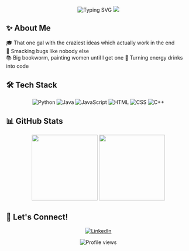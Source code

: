 <div align="center">
  <img src="https://readme-typing-svg.herokuapp.com?font=Sour+Gummy&size=30&pause=1000&color=CFBFF7&center=true&vCenter=true&width=460&lines=I'm+Val+,+your+favorite+nerdy+gal" alt="Typing SVG" />
  <img src="https://media1.tenor.com/m/Bgi_54meeiMAAAAC/anime-typing.gif"/>
</div>

## ✨ About Me 

🎓 That one gal with the craziest ideas which actually work in the end  
🐜 Smacking bugs like nobody else  
📚 Big bookworm, painting women until I get one
🥤 Turning energy drinks into code  

## 🛠️ Tech Stack

<div align="center">
  
  ![Python](https://img.shields.io/badge/-Python-CFBFF7?style=for-the-badge&logo=python)
  ![Java](https://img.shields.io/badge/-Java-CFBFF7?style=for-the-badge&logo=java)
  ![JavaScript](https://img.shields.io/badge/-JavaScript-CFBFF7?style=for-the-badge&logo=javascript)
  ![HTML](https://img.shields.io/badge/-HTML5-CFBFF7?style=for-the-badge&logo=html5)
  ![CSS](https://img.shields.io/badge/-CSS3-CFBFF7?style=for-the-badge&logo=css3)
  ![C++](https://img.shields.io/badge/-C++-CFBFF7?style=for-the-badge&logo=c++)
  
</div>

## 📊 GitHub Stats

<div align="center">
  <img height="180em" src="https://github-readme-stats.vercel.app/api?username=its-cutie-valerie&show_icons=true&theme=dracula&include_all_commits=true&count_private=true"/>
  <img height="180em" src="https://github-readme-stats.vercel.app/api/top-langs/?username=its-cutie-valerie&layout=compact&langs_count=7&theme=dracula"/>
</div>

## 🌸 Let's Connect!

<div align="center">
  
[![LinkedIn](https://img.shields.io/badge/-LinkedIn-CFBFF7?style=for-the-badge&logo=linkedin)](https://linkedin.com/in/valérie-nováková-a68960317)

  
</div>

<div align="center">
  <img src="https://komarev.com/ghpvc/?username=its-cutie-valerie&color=CFBFF7&style=flat-square&label=Profile+Views" alt="Profile views"/>
</div>